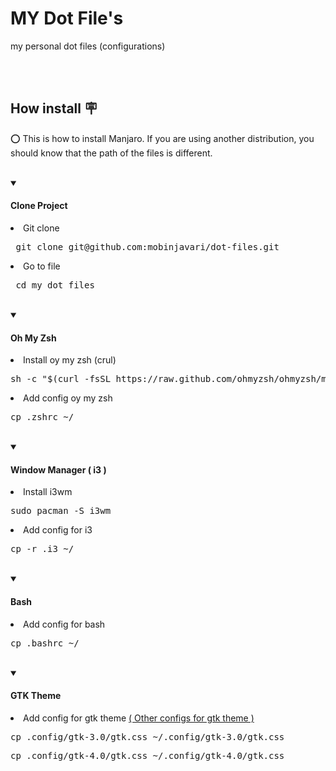 <div align="left">
  <div align="left">
    <h1>MY Dot File's</h1>
    <p>my personal dot files (configurations)</p><br><br>
  </div>
  
  <div align="left">
    <h2>How install 🪧</h2>
    <p>⭕ This is how to install Manjaro. If you are using another distribution, you should know that the path of the files is different.</p><br>
  </div>
  
  <details open>
    <summary><h4>Clone Project</h4></summary>
      <p><li>Git clone</li></p>
      <pre> git clone git@github.com:mobinjavari/dot-files.git </pre>
      <p><li>Go to file</li></p>
      <pre> cd my_dot_files </pre><br>
  </details>
  
  <details open>
    <summary><h4>Oh My Zsh</h4></summary>
    <p><li>Install oy my zsh (crul)</li></p>
    <pre>sh -c "$(curl -fsSL https://raw.github.com/ohmyzsh/ohmyzsh/master/tools/install.sh)"</pre>
    <p><li>Add config oy my zsh</li></p>
    <pre>cp .zshrc ~/</pre><br>
  </details>
  
  <details open>
    <summary><h4>Window Manager ( i3 )</h4></summary>
    <p><li>Install i3wm</li></p>
    <pre>sudo pacman -S i3wm</pre>
    <p><li>Add config for i3</li></p>
    <pre>cp -r .i3 ~/</pre><br>
  </details>
  
  <details open>
    <summary><h4>Bash</h4></summary>
    <p><li>Add config for bash</li></p>
    <pre>cp .bashrc ~/</pre><br>
  </details>
  
  <details open>
    <summary><h4>GTK Theme</a></h4></summary>
    <p><li>Add config for gtk theme <a href="https://github.com/mobinjavari/Adw-GTK-Colors">( Other configs for gtk theme )</a></li></p>
    <pre>cp .config/gtk-3.0/gtk.css ~/.config/gtk-3.0/gtk.css</pre>
    <pre>cp .config/gtk-4.0/gtk.css ~/.config/gtk-4.0/gtk.css</pre>
  </details>
</div>
